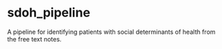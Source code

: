 # sdoh_pipeline
A pipeline for identifying patients with social determinants of health from the free text notes.
